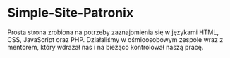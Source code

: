 # Simple-Site-Patronix

Prosta strona zrobiona na potrzeby zaznajomienia się w językami HTML, CSS, JavaScript oraz PHP.
Działaliśmy w ośmioosobowym zespole wraz z mentorem, który wdrażał nas i na bieżąco kontrolował naszą pracę.
